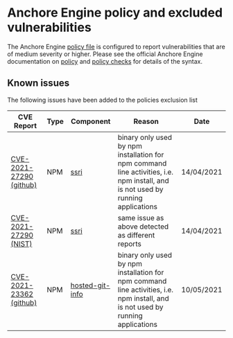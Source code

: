 # Anchore Engine policy and excluded vulnerabilities
The Anchore Engine [policy file](anchore-policy.json) is configured to report vulnerabilities that are of medium severity or higher.  Please see the official Anchore Engine documentation on [policy](https://docs.anchore.com/current/docs/engine/general/concepts/policy/) and [policy checks](https://docs.anchore.com/current/docs/overview/concepts/policy/policy_checks/) for details of the syntax.

## Known issues
The following issues have been added to the policies exclusion list

| CVE Report    |Type      | Component | Reason       | Date |
| ------------- | -------  |----------| ------------- | -----------------  |
| [CVE-2021-27290 (github)](https://github.com/advisories/GHSA-vx3p-948g-6vhq) | NPM | [ssri](https://github.com/zkat/ssri) | binary only used by npm installation for npm command line activities, i.e. npm install, and is not used by running applications | 14/04/2021 |
| [CVE-2021-27290 (NIST)](https://nvd.nist.gov/vuln/detail/CVE-2021-27290) | NPM | [ssri](https://github.com/zkat/ssri) | same issue as above detected as different reports | 14/04/2021 |
| [CVE-2021-23362 (github)](https://github.com/advisories/GHSA-43f8-2h32-f4cj) | NPM | [hosted-git-info](https://github.com/npm/hosted-git-info) | binary only used by npm installation for npm command line activities, i.e. npm install, and is not used by running applications | 10/05/2021 |
